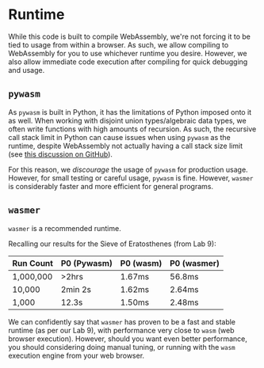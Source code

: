 # Runtime

While this code is built to compile  WebAssembly, we're not forcing it to be tied to usage from within a browser. As such, we allow compiling to WebAssembly for you to use whichever runtime you desire. However, we also allow immediate code execution after compiling for quick debugging and usage.

## `pywasm`

As `pywasm` is built in Python, it has the limitations of Python imposed onto it as well. When working with disjoint union types/algebraic data types, we often write functions with high amounts of recursion. As such, the recursive call stack limit in Python can cause issues when using `pywasm` as the runtime, despite WebAssembly not actually having a call stack size limit (see [this discussion on GitHub](https://github.com/WebAssembly/design/issues/1163)).

For this reason, we _discourage_ the usage of `pywasm` for production usage. However, for small testing or careful usage, `pywasm` is fine. However, `wasmer` is considerably faster and more efficient for general programs.

## `wasmer`

`wasmer` is a recommended runtime.

Recalling our results for the Sieve of Eratosthenes (from Lab 9):

| Run Count | P0 (Pywasm) | P0 (wasm) | P0 (wasmer) |
|-----------|-------------|-----------|-------------|
| 1,000,000 | >2hrs       | 1.67ms    | 56.8ms      |
| 10,000    | 2min 2s     | 1.62ms    | 2.64ms      |
| 1,000     | 12.3s       | 1.50ms    | 2.48ms      |

We can confidently say that `wasmer` has proven to be a fast and stable runtime (as per our Lab 9), with performance very close to `wasm` (web browser execution). However, should you want even better performance, you should considering doing manual tuning, or running with the `wasm` execution engine from your web browser.
